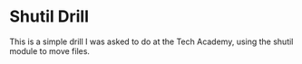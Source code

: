 # Shutil Drill
This is a simple drill I was asked to do at the Tech Academy, using the shutil module to move files.
